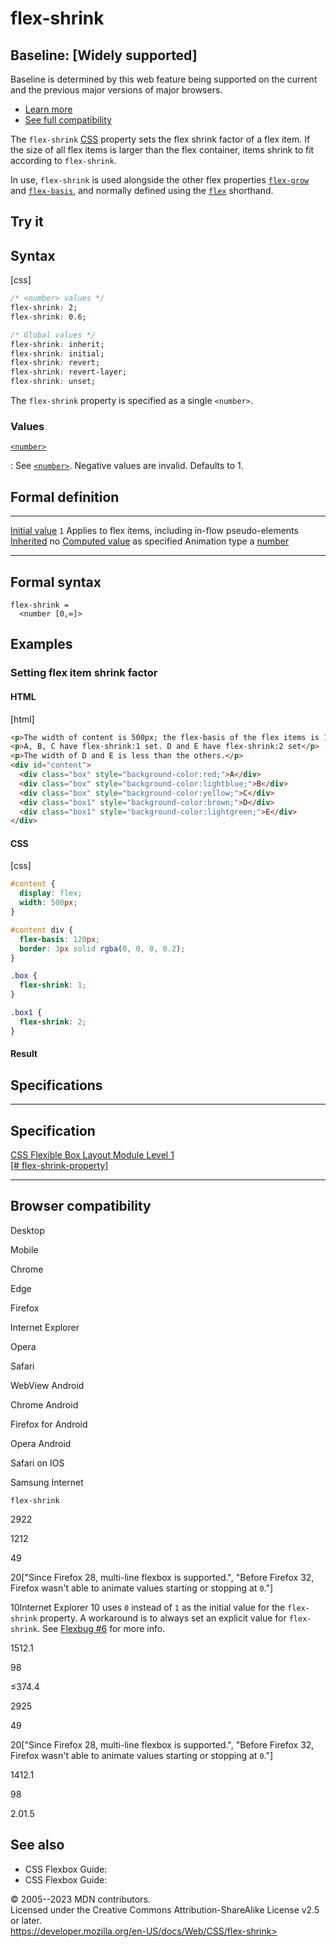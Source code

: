 flex-shrink
===========

Baseline: [Widely supported]
---------------------------------------

Baseline is determined by this web feature being supported on the
current and the previous major versions of major browsers.

- [Learn
    more](https://developer.mozilla.org/en-US/blog/baseline-unified-view-stable-web-features/)
- [See full compatibility](#browser_compatibility)

The `flex-shrink`
[CSS](https://developer.mozilla.org/en-US/docs/Web/CSS) property sets
the flex shrink factor of a flex item. If the size of all flex items is
larger than the flex container, items shrink to fit according to
`flex-shrink`.

In use, `flex-shrink` is used alongside the other flex properties
[`flex-grow`](flex-grow.md) and [`flex-basis`](flex-basis.md), and normally
defined using the [`flex`](flex.md) shorthand.

Try it
------

Syntax
------

[css]

```css
/* <number> values */
flex-shrink: 2;
flex-shrink: 0.6;

/* Global values */
flex-shrink: inherit;
flex-shrink: initial;
flex-shrink: revert;
flex-shrink: revert-layer;
flex-shrink: unset;
```

The `flex-shrink` property is specified as a single `<number>`.

### Values

[`<number>`](#number)

:   See [`<number>`](number.md). Negative values are invalid. Defaults
    to 1.

Formal definition
-----------------

  ---------------------------------- -----------------------------------------------
  [Initial value](initial_value.md)     `1`
  Applies to                         flex items, including in-flow pseudo-elements
  [Inherited](inheritance.md)           no
  [Computed value](computed_value.md)   as specified
  Animation type                     a [number](number.md#interpolation)
  ---------------------------------- -----------------------------------------------

Formal syntax
-------------

```
flex-shrink = 
  <number [0,∞]>  
```

Examples
--------

### Setting flex item shrink factor

#### HTML

[html]

```html
<p>The width of content is 500px; the flex-basis of the flex items is 120px.</p>
<p>A, B, C have flex-shrink:1 set. D and E have flex-shrink:2 set</p>
<p>The width of D and E is less than the others.</p>
<div id="content">
  <div class="box" style="background-color:red;">A</div>
  <div class="box" style="background-color:lightblue;">B</div>
  <div class="box" style="background-color:yellow;">C</div>
  <div class="box1" style="background-color:brown;">D</div>
  <div class="box1" style="background-color:lightgreen;">E</div>
</div>
```

#### CSS

[css]

```css
#content {
  display: flex;
  width: 500px;
}

#content div {
  flex-basis: 120px;
  border: 3px solid rgba(0, 0, 0, 0.2);
}

.box {
  flex-shrink: 1;
}

.box1 {
  flex-shrink: 2;
}
```

#### Result

Specifications
--------------

  --------------------------------------------------------------------------------------------

Specification
  --------------------------------------------------------------------------------------------

  [CSS Flexible Box Layout Module Level 1\
  [\#
  flex-shrink-property]](https://drafts.csswg.org/css-flexbox/#flex-shrink-property)

  --------------------------------------------------------------------------------------------

Browser compatibility
---------------------

Desktop

Mobile

Chrome

Edge

Firefox

Internet Explorer

Opera

Safari

WebView Android

Chrome Android

Firefox for Android

Opera Android

Safari on IOS

Samsung Internet

`flex-shrink`

2922

1212

49

20\[\"Since Firefox 28, multi-line flexbox is supported.\", \"Before
Firefox 32, Firefox wasn\'t able to animate values starting or stopping
at `0`.\"\]

10Internet Explorer 10 uses `0` instead of `1` as the initial value for
the `flex-shrink` property. A workaround is to always set an explicit
value for `flex-shrink`. See [Flexbug
\#6](https://github.com/philipwalton/flexbugs#6-the-default-flex-value-has-changed)
for more info.

1512.1

98

≤374.4

2925

49

20\[\"Since Firefox 28, multi-line flexbox is supported.\", \"Before
Firefox 32, Firefox wasn\'t able to animate values starting or stopping
at `0`.\"\]

1412.1

98

2.01.5

See also
--------

- CSS Flexbox Guide: *[](basic_concepts_of_flexbox.md)*
- CSS Flexbox Guide: *[](controlling_ratios_of_flex_items_along_the_main_axis.md)*

© 2005--2023 MDN contributors.\
Licensed under the Creative Commons Attribution-ShareAlike License v2.5
or later.\
https://developer.mozilla.org/en-US/docs/Web/CSS/flex-shrink>
